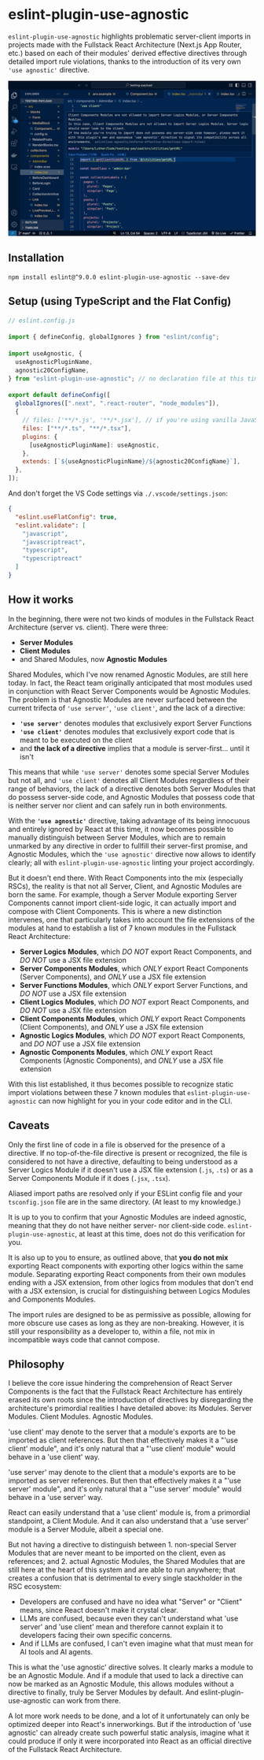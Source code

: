 # eslint-plugin-use-agnostic

`eslint-plugin-use-agnostic` highlights problematic server-client imports in projects made with the Fullstack React Architecture (Next.js App Router, etc.) based on each of their modules' derived effective directives through detailed import rule violations, thanks to the introduction of its very own `'use agnostic'` directive.

![Intro example of linting with the use-agnostic ESLint plugin including the suggestion to use the 'use agnostic' directive.](./assets/README/example.png)

## Installation

```
npm install eslint@^9.0.0 eslint-plugin-use-agnostic --save-dev
```

## Setup (using TypeScript and the Flat Config)

```js
// eslint.config.js

import { defineConfig, globalIgnores } from "eslint/config";

import useAgnostic, {
  useAgnosticPluginName,
  agnostic20ConfigName,
} from "eslint-plugin-use-agnostic"; // no declaration file at this time

export default defineConfig([
  globalIgnores([".next", ".react-router", "node_modules"]),
  {
    // files: ['**/*.js', '**/*.jsx'], // if you're using vanilla JavaScript
    files: ["**/*.ts", "**/*.tsx"],
    plugins: {
      [useAgnosticPluginName]: useAgnostic,
    },
    extends: [`${useAgnosticPluginName}/${agnostic20ConfigName}`],
  },
]);
```

And don't forget the VS Code settings via `./.vscode/settings.json`:

```json
{
  "eslint.useFlatConfig": true,
  "eslint.validate": [
    "javascript",
    "javascriptreact",
    "typescript",
    "typescriptreact"
  ]
}
```

## How it works

In the beginning, there were not two kinds of modules in the Fullstack React Architecture (server vs. client). There were three:

- **Server Modules**
- **Client Modules**
- and Shared Modules, now **Agnostic Modules**

Shared Modules, which I've now renamed Agnostic Modules, are still here today. In fact, the React team originally anticipated that most modules used in conjunction with React Server Components would be Agnostic Modules. The problem is that Agnostic Modules are never surfaced between the current trifecta of `'use server'`, `'use client'`, and the lack of a directive:

- **`'use server'`** denotes modules that exclusively export Server Functions
- **`'use client'`** denotes modules that exclusively export code that is meant to be executed on the client
- and **the lack of a directive** implies that a module is server-first... until it isn't

This means that while `'use server'` denotes some special Server Modules but not all, and `'use client'` denotes all Client Modules regardless of their range of behaviors, the lack of a directive denotes both Server Modules that do possess server-side code, and Agnostic Modules that possess code that is neither server nor client and can safely run in both environments.

With the **`'use agnostic'`** directive, taking advantage of its being innocuous and entirely ignored by React at this time, it now becomes possible to manually distinguish between Server Modules, which are to remain unmarked by any directive in order to fullfill their server-first promise, and Agnostic Modules, which the `'use agnostic'` directive now allows to identify clearly; all with `eslint-plugin-use-agnostic` linting your project accordingly.

But it doesn't end there. With React Components into the mix (especially RSCs), the reality is that not all Server, Client, and Agnostic Modules are born the same. For example, though a Server Module exporting Server Components cannot import client-side logic, it can actually import and compose with Client Components. This is where a new distinction intervenes, one that particularly takes into account the file extensions of the modules at hand to establish a list of 7 known modules in the Fullstack React Architecture:

- **Server Logics Modules**, which _DO NOT_ export React Components, and _DO NOT_ use a JSX file extension
- **Server Components Modules**, which _ONLY_ export React Components (Server Components), and _ONLY_ use a JSX file extension
- **Server Functions Modules**, which _ONLY_ export Server Functions, and _DO NOT_ use a JSX file extension
- **Client Logics Modules**, which _DO NOT_ export React Components, and _DO NOT_ use a JSX file extension
- **Client Components Modules**, which _ONLY_ export React Components (Client Components), and _ONLY_ use a JSX file extension
- **Agnostic Logics Modules**, which _DO NOT_ export React Components, and _DO NOT_ use a JSX file extension
- **Agnostic Components Modules**, which _ONLY_ export React Components (Agnostic Components), and _ONLY_ use a JSX file extension

With this list established, it thus becomes possible to recognize static import violations between these 7 known modules that `eslint-plugin-use-agnostic` can now highlight for you in your code editor and in the CLI.

## Caveats

Only the first line of code in a file is observed for the presence of a directive. If no top-of-the-file directive is present or recognized, the file is considered to not have a directive, defaulting to being understood as a Server Logics Module if it doesn't use a JSX file extension (`.js`, `.ts`) or as a Server Components Module if it does (`.jsx`, `.tsx`).

Aliased import paths are resolved only if your ESLint config file and your `tsconfig.json` file are in the same directory. (At least to my knowledge.)

It is up to you to confirm that your Agnostic Modules are indeed agnostic, meaning that they do not have neither server- nor client-side code. `eslint-plugin-use-agnostic`, at least at this time, does not do this verification for you.

It is also up to you to ensure, as outlined above, that **you do not mix** exporting React components with exporting other logics within the same module. Separating exporting React components from their own modules ending with a JSX extension, from other logics from modules that don't end with a JSX extension, is crucial for distinguishing between Logics Modules and Components Modules.

The import rules are designed to be as permissive as possible, allowing for more obscure use cases as long as they are non-breaking. However, it is still your responsibility as a developer to, within a file, not mix in incompatible ways code that cannot compose.

## Philosophy

I believe the core issue hindering the comprehension of React Server Components is the fact that the Fullstack React Architecture has entirely erased its own roots since the introduction of directives by disregarding the architecture's primordial realities I have detailed above: its Modules. Server Modules. Client Modules. Agnostic Modules.

'use client' may denote to the server that a module's exports are to be imported as client references. But then that effectively makes it a "'use client' module", and it's only natural that a "'use client' module" would behave in a 'use client' way.

'use server' may denote to the client that a module's exports are to be imported as server references. But then that effectively makes it a "'use server' module", and it's only natural that a "'use server' module" would behave in a 'use server' way.

React can easily understand that a 'use client' module is, from a primordial standpoint, a Client Module. And it can also understand that a 'use server' module is a Server Module, albeit a special one.

But not having a directive to distinguish between 1. non-special Server Modules that are never meant to be imported on the client, even as references; and 2. actual Agnostic Modules, the Shared Modules that are still here at the heart of this system and are able to run anywhere; that creates a confusion that is detrimental to every single stackholder in the RSC ecosystem:

- Developers are confused and have no idea what "Server" or "Client" means, since React doesn't make it crystal clear.
- LLMs are confused, because even they can't understand what 'use server' and 'use client' mean and therefore cannot explain it to developers facing their own specific concerns.
- And if LLMs are confused, I can't even imagine what that must mean for AI tools and AI agents.

This is what the 'use agnostic' directive solves. It clearly marks a module to be an Agnostic Module. And if a module that used to lack a directive can now be marked as an Agnostic Module, this allows modules without a directive to finally, truly be Server Modules by default. And eslint-plugin-use-agnostic can work from there.

A lot more work needs to be done, and a lot of it unfortunately can only be optimized deeper into React's innerworkings. But if the introduction of 'use agnostic' can already create such powerful static analysis, imagine what it could produce if only it were incorporated into React as an official directive of the Fullstack React Architecture.
